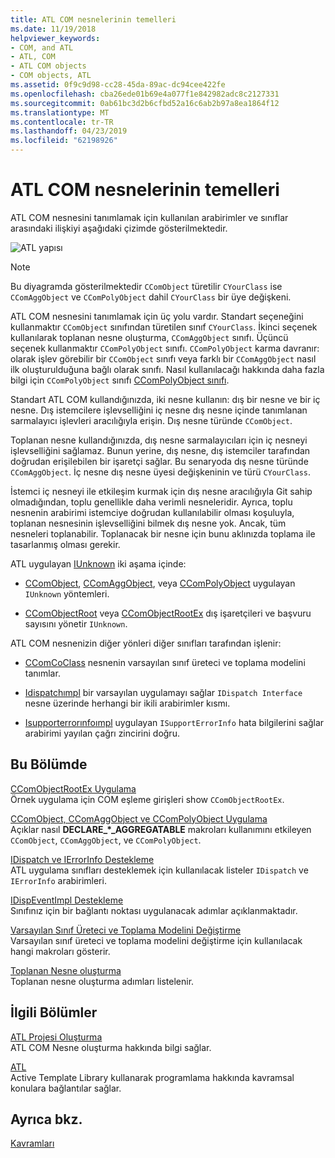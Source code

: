 ```yaml
---
title: ATL COM nesnelerinin temelleri
ms.date: 11/19/2018
helpviewer_keywords:
- COM, and ATL
- ATL, COM
- ATL COM objects
- COM objects, ATL
ms.assetid: 0f9c9d98-cc28-45da-89ac-dc94cee422fe
ms.openlocfilehash: cba26ede01b69e4a077f1e842982adc8c2127331
ms.sourcegitcommit: 0ab61bc3d2b6cfbd52a16c6ab2b97a8ea1864f12
ms.translationtype: MT
ms.contentlocale: tr-TR
ms.lasthandoff: 04/23/2019
ms.locfileid: "62198926"
---
```

# <a name="fundamentals-of-atl-com-objects"></a>ATL COM nesnelerinin temelleri

ATL COM nesnesini tanımlamak için kullanılan arabirimler ve sınıflar arasındaki ilişkiyi aşağıdaki çizimde gösterilmektedir.

![ATL yapısı](../atl/media/vc307y1.gif "ATL yapısı")

> [!NOTE]
>  Bu diyagramda gösterilmektedir `CComObject` türetilir `CYourClass` ise `CComAggObject` ve `CComPolyObject` dahil `CYourClass` bir üye değişkeni.

ATL COM nesnesini tanımlamak için üç yolu vardır. Standart seçeneğini kullanmaktır `CComObject` sınıfından türetilen sınıf `CYourClass`. İkinci seçenek kullanılarak toplanan nesne oluşturma, `CComAggObject` sınıfı. Üçüncü seçenek kullanmaktır `CComPolyObject` sınıfı. `CComPolyObject` karma davranır: olarak işlev görebilir bir `CComObject` sınıfı veya farklı bir `CComAggObject` nasıl ilk oluşturulduğuna bağlı olarak sınıfı. Nasıl kullanılacağı hakkında daha fazla bilgi için `CComPolyObject` sınıfı [CComPolyObject sınıfı](../atl/reference/ccompolyobject-class.md).

Standart ATL COM kullandığınızda, iki nesne kullanın: dış bir nesne ve bir iç nesne. Dış istemcilere işlevselliğini iç nesne dış nesne içinde tanımlanan sarmalayıcı işlevleri aracılığıyla erişin. Dış nesne türünde `CComObject`.

Toplanan nesne kullandığınızda, dış nesne sarmalayıcıları için iç nesneyi işlevselliğini sağlamaz. Bunun yerine, dış nesne, dış istemciler tarafından doğrudan erişilebilen bir işaretçi sağlar. Bu senaryoda dış nesne türünde `CComAggObject`. İç nesne dış nesne üyesi değişkeninin ve türü `CYourClass`.

İstemci iç nesneyi ile etkileşim kurmak için dış nesne aracılığıyla Git sahip olmadığından, toplu genellikle daha verimli nesneleridir. Ayrıca, toplu nesnenin arabirimi istemciye doğrudan kullanılabilir olması koşuluyla, toplanan nesnesinin işlevselliğini bilmek dış nesne yok. Ancak, tüm nesneleri toplanabilir. Toplanacak bir nesne için bunu aklınızda toplama ile tasarlanmış olması gerekir.

ATL uygulayan [IUnknown](/windows/desktop/api/unknwn/nn-unknwn-iunknown) iki aşama içinde:

- [CComObject](../atl/reference/ccomobject-class.md), [CComAggObject](../atl/reference/ccomaggobject-class.md), veya [CComPolyObject](../atl/reference/ccompolyobject-class.md) uygulayan `IUnknown` yöntemleri.

- [CComObjectRoot](../atl/reference/ccomobjectroot-class.md) veya [CComObjectRootEx](../atl/reference/ccomobjectrootex-class.md) dış işaretçileri ve başvuru sayısını yönetir `IUnknown`.

ATL COM nesnenizin diğer yönleri diğer sınıfları tarafından işlenir:

- [CComCoClass](../atl/reference/ccomcoclass-class.md) nesnenin varsayılan sınıf üreteci ve toplama modelini tanımlar.

- [Idispatchımpl](../atl/reference/idispatchimpl-class.md) bir varsayılan uygulamayı sağlar `IDispatch Interface` nesne üzerinde herhangi bir ikili arabirimler kısmı.

- [Isupporterrorınfoımpl](../atl/reference/isupporterrorinfoimpl-class.md) uygulayan `ISupportErrorInfo` hata bilgilerini sağlar arabirimi yayılan çağrı zincirini doğru.

## <a name="in-this-section"></a>Bu Bölümde

[CComObjectRootEx Uygulama](../atl/implementing-ccomobjectrootex.md)<br/>
Örnek uygulama için COM eşleme girişleri show `CComObjectRootEx`.

[CComObject, CComAggObject ve CComPolyObject Uygulama](../atl/implementing-ccomobject-ccomaggobject-and-ccompolyobject.md)<br/>
Açıklar nasıl **DECLARE_\*_AGGREGATABLE** makroları kullanımını etkileyen `CComObject`, `CComAggObject`, ve `CComPolyObject`.

[IDispatch ve IErrorInfo Destekleme](../atl/supporting-idispatch-and-ierrorinfo.md)<br/>
ATL uygulama sınıfları desteklemek için kullanılacak listeler `IDispatch` ve `IErrorInfo` arabirimleri.

[IDispEventImpl Destekleme](../atl/supporting-idispeventimpl.md)<br/>
Sınıfınız için bir bağlantı noktası uygulanacak adımlar açıklanmaktadır.

[Varsayılan Sınıf Üreteci ve Toplama Modelini Değiştirme](../atl/changing-the-default-class-factory-and-aggregation-model.md)<br/>
Varsayılan sınıf üreteci ve toplama modelini değiştirme için kullanılacak hangi makroları gösterir.

[Toplanan Nesne oluşturma](../atl/creating-an-aggregated-object.md)<br/>
Toplanan nesne oluşturma adımları listelenir.

## <a name="related-sections"></a>İlgili Bölümler

[ATL Projesi Oluşturma](../atl/reference/creating-an-atl-project.md)<br/>
ATL COM Nesne oluşturma hakkında bilgi sağlar.

[ATL](../atl/active-template-library-atl-concepts.md)<br/>
Active Template Library kullanarak programlama hakkında kavramsal konulara bağlantılar sağlar.

## <a name="see-also"></a>Ayrıca bkz.

[Kavramları](../atl/active-template-library-atl-concepts.md)
